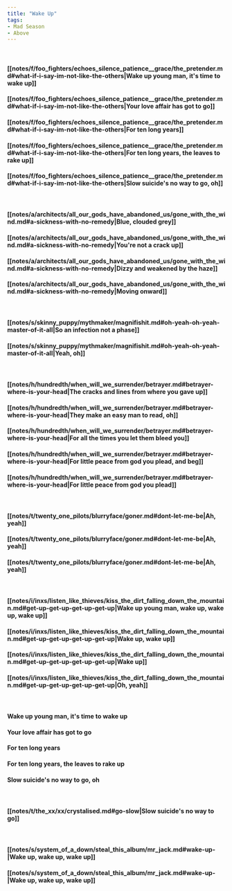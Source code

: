 ```yaml
---
title: "Wake Up"
tags:
- Mad Season
- Above
---
```

&nbsp;
#### [[notes/f/foo_fighters/echoes_silence_patience__grace/the_pretender.md#what-if-i-say-im-not-like-the-others|Wake up young man, it's time to wake up]]
#### [[notes/f/foo_fighters/echoes_silence_patience__grace/the_pretender.md#what-if-i-say-im-not-like-the-others|Your love affair has got to go]]
#### [[notes/f/foo_fighters/echoes_silence_patience__grace/the_pretender.md#what-if-i-say-im-not-like-the-others|For ten long years]]
#### [[notes/f/foo_fighters/echoes_silence_patience__grace/the_pretender.md#what-if-i-say-im-not-like-the-others|For ten long years, the leaves to rake up]]
#### [[notes/f/foo_fighters/echoes_silence_patience__grace/the_pretender.md#what-if-i-say-im-not-like-the-others|Slow suicide's no way to go, oh]]
&nbsp;
#### [[notes/a/architects/all_our_gods_have_abandoned_us/gone_with_the_wind.md#a-sickness-with-no-remedy|Blue, clouded grey]]
#### [[notes/a/architects/all_our_gods_have_abandoned_us/gone_with_the_wind.md#a-sickness-with-no-remedy|You're not a crack up]]
#### [[notes/a/architects/all_our_gods_have_abandoned_us/gone_with_the_wind.md#a-sickness-with-no-remedy|Dizzy and weakened by the haze]]
#### [[notes/a/architects/all_our_gods_have_abandoned_us/gone_with_the_wind.md#a-sickness-with-no-remedy|Moving onward]]
&nbsp;
#### [[notes/s/skinny_puppy/mythmaker/magnifishit.md#oh-yeah-oh-yeah-master-of-it-all|So an infection not a phase]]
#### [[notes/s/skinny_puppy/mythmaker/magnifishit.md#oh-yeah-oh-yeah-master-of-it-all|Yeah, oh]]
&nbsp;
#### [[notes/h/hundredth/when_will_we_surrender/betrayer.md#betrayer-where-is-your-head|The cracks and lines from where you gave up]]
#### [[notes/h/hundredth/when_will_we_surrender/betrayer.md#betrayer-where-is-your-head|They make an easy man to read, oh]]
#### [[notes/h/hundredth/when_will_we_surrender/betrayer.md#betrayer-where-is-your-head|For all the times you let them bleed you]]
#### [[notes/h/hundredth/when_will_we_surrender/betrayer.md#betrayer-where-is-your-head|For little peace from god you plead, and beg]]
#### [[notes/h/hundredth/when_will_we_surrender/betrayer.md#betrayer-where-is-your-head|For little peace from god you plead]]
&nbsp;
#### [[notes/t/twenty_one_pilots/blurryface/goner.md#dont-let-me-be|Ah, yeah]]
#### [[notes/t/twenty_one_pilots/blurryface/goner.md#dont-let-me-be|Ah, yeah]]
#### [[notes/t/twenty_one_pilots/blurryface/goner.md#dont-let-me-be|Ah, yeah]]
&nbsp;
#### [[notes/i/inxs/listen_like_thieves/kiss_the_dirt_falling_down_the_mountain.md#get-up-get-up-get-up-get-up|Wake up young man, wake up, wake up, wake up]]
#### [[notes/i/inxs/listen_like_thieves/kiss_the_dirt_falling_down_the_mountain.md#get-up-get-up-get-up-get-up|Wake up, wake up]]
#### [[notes/i/inxs/listen_like_thieves/kiss_the_dirt_falling_down_the_mountain.md#get-up-get-up-get-up-get-up|Wake up]]
#### [[notes/i/inxs/listen_like_thieves/kiss_the_dirt_falling_down_the_mountain.md#get-up-get-up-get-up-get-up|Oh, yeah]]
&nbsp;
#### Wake up young man, it's time to wake up
#### Your love affair has got to go
#### For ten long years
#### For ten long years, the leaves to rake up
#### Slow suicide's no way to go, oh
&nbsp;
#### [[notes/t/the_xx/xx/crystalised.md#go-slow|Slow suicide's no way to go]]
&nbsp;
#### [[notes/s/system_of_a_down/steal_this_album/mr_jack.md#wake-up-|Wake up, wake up, wake up]]
#### [[notes/s/system_of_a_down/steal_this_album/mr_jack.md#wake-up-|Wake up, wake up, wake up]]
